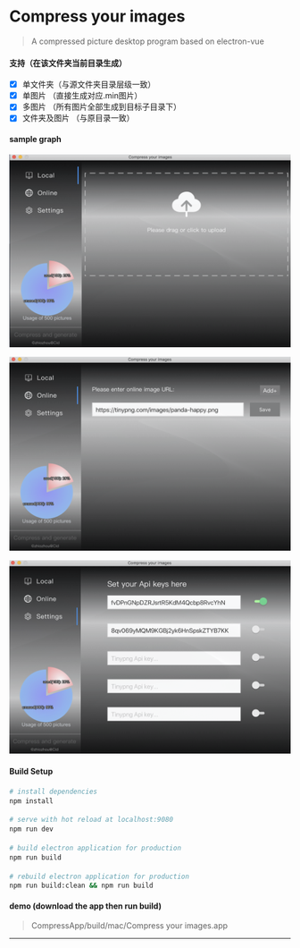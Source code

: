# Compress your images

> A compressed picture desktop program based on electron-vue

#### 支持（在该文件夹当前目录生成）

- [x] 单文件夹（与源文件夹目录层级一致）
- [x] 单图片 （直接生成对应.min图片）
- [x] 多图片 （所有图片全部生成到目标子目录下）
- [x] 文件夹及图片 （与原目录一致）

#### sample graph

![local](https://raw.githubusercontent.com/snow-sprite/CompressApp/master/build/demo/local.png)

![online](https://raw.githubusercontent.com/snow-sprite/CompressApp/master/build/demo/online.png)

![settings](https://raw.githubusercontent.com/snow-sprite/CompressApp/master/build/demo/settings.png)

#### Build Setup

``` bash
# install dependencies
npm install

# serve with hot reload at localhost:9080
npm run dev

# build electron application for production
npm run build

# rebuild electron application for production
npm run build:clean && npm run build

```

#### demo (download the app then run build)
> CompressApp/build/mac/Compress your images.app

---